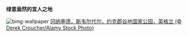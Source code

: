 
**绿意盎然的宜人之地**

![bing-wallpaper](https://www.bing.com/th?id=OHR.YorkshireDalesNP_ZH-CN0775378262_1920x1080.jpg)
[冈纳塞德，斯韦尔代尔，约克郡谷地国家公园，英格兰 (© Derek Croucher/Alamy Stock Photo)](https://www.bing.com/search?q=%E7%BA%A6%E5%85%8B%E9%83%A1%E8%B0%B7%E5%9C%B0%E5%9B%BD%E5%AE%B6%E5%85%AC%E5%9B%AD&amp;form=hpcapt&amp;mkt=zh-cn)
  